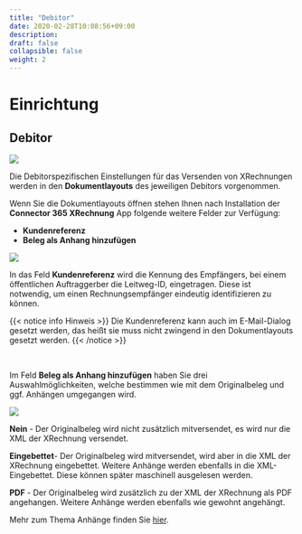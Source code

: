 ```yaml
---
title: "Debitor"
date: 2020-02-28T10:08:56+09:00
description: 
draft: false
collapsible: false
weight: 2
---
```

# Einrichtung

## Debitor

![](images/XRechnung/XRechnungScreenshot1.png)

Die Debitorspezifischen Einstellungen für das Versenden von XRechnungen werden in den **Dokumentlayouts** des jeweiligen Debitors vorgenommen.

Wenn Sie die Dokumentlayouts öffnen stehen Ihnen nach Installation der **Connector 365 XRechnung** App folgende weitere Felder zur Verfügung:
- **Kundenreferenz** 
- **Beleg als Anhang hinzufügen**

![](images/XRechnung/xr_doc_layout.png)

In das Feld **Kundenreferenz** wird die Kennung des Empfängers, bei einem öffentlichen Auftraggerber die Leitweg-ID, eingetragen. Diese ist notwendig, um einen Rechnungsempfänger eindeutig identifizieren zu können.

{{< notice info Hinweis >}}
Die Kundenreferenz kann auch im E-Mail-Dialog gesetzt werden, das heißt sie muss nicht zwingend in den Dokumentlayouts gesetzt werden.
{{< /notice >}}

<br>

Im Feld **Beleg als Anhang hinzufügen** haben Sie drei Auswahlmöglichkeiten, welche bestimmen wie mit dem Originalbeleg und ggf. Anhängen umgegangen wird.

![](images/XRechnung/xrechnungbeleganhang.PNG)

**Nein** - Der Originalbeleg wird nicht zusätzlich mitversendet, es wird nur die XML der XRechnung versendet.

**Eingebettet**- Der Originalbeleg wird mitversendet, wird aber in die XML der XRechnung eingebettet. Weitere Anhänge werden ebenfalls in die XML-Eingebettet. Diese können später maschinell ausgelesen werden.

**PDF** - Der Originalbeleg wird zusätzlich zu der XML der XRechnung als PDF angehangen. Weitere Anhänge werden ebenfalls wie gewohnt angehängt.

Mehr zum Thema Anhänge finden Sie [hier](de-de/apps/xrechnung/working-with-xrechnung/attachments).

